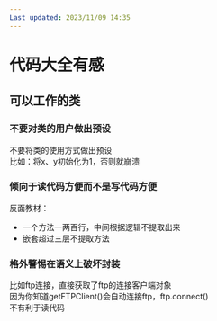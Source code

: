 ```yaml
---
Last updated: 2023/11/09 14:35
---
```

# 代码大全有感
<a name="SrZbz"></a>
## 可以工作的类
<a name="jGKMH"></a>
### 不要对类的用户做出预设
不要将类的使用方式做出预设<br />比如：将x、y初始化为1，否则就崩溃
<a name="lwnK2"></a>
### 倾向于读代码方便而不是写代码方便
反面教材：

- 一个方法一两百行，中间根据逻辑不提取出来
- 嵌套超过三层不提取方法
<a name="wWRIZ"></a>
### 格外警惕在语义上破坏封装
比如ftp连接，直接获取了ftp的连接客户端对象<br />因为你知道getFTPClient()会自动连接ftp，ftp.connect()<br />不有利于读代码

